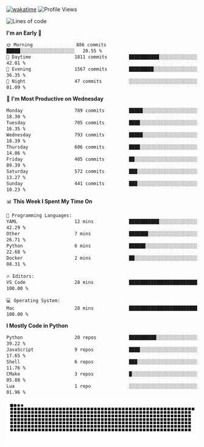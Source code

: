 [![wakatime](https://wakatime.com/badge/user/b920b284-3cde-4cd4-b72e-f7f22d050b16.svg)](https://wakatime.com/@b920b284-3cde-4cd4-b72e-f7f22d050b16)
![Profile Views](http://img.shields.io/badge/Profile%20Views-4586-blue)
<!--START_SECTION:waka-->
![Lines of code](https://img.shields.io/badge/From%20Hello%20World%20I%27ve%20Written-5.1%20million%20lines%20of%20code-blue)

**I'm an Early 🐤** 

```text
🌞 Morning                886 commits         █████░░░░░░░░░░░░░░░░░░░░   20.55 % 
🌆 Daytime                1811 commits        ███████████░░░░░░░░░░░░░░   42.01 % 
🌃 Evening                1567 commits        █████████░░░░░░░░░░░░░░░░   36.35 % 
🌙 Night                  47 commits          ░░░░░░░░░░░░░░░░░░░░░░░░░   01.09 % 
```
📅 **I'm Most Productive on Wednesday** 

```text
Monday                   789 commits         █████░░░░░░░░░░░░░░░░░░░░   18.30 % 
Tuesday                  705 commits         ████░░░░░░░░░░░░░░░░░░░░░   16.35 % 
Wednesday                793 commits         █████░░░░░░░░░░░░░░░░░░░░   18.39 % 
Thursday                 606 commits         ████░░░░░░░░░░░░░░░░░░░░░   14.06 % 
Friday                   405 commits         ██░░░░░░░░░░░░░░░░░░░░░░░   09.39 % 
Saturday                 572 commits         ███░░░░░░░░░░░░░░░░░░░░░░   13.27 % 
Sunday                   441 commits         ███░░░░░░░░░░░░░░░░░░░░░░   10.23 % 
```


📊 **This Week I Spent My Time On** 

```text
💬 Programming Languages: 
YAML                     12 mins             ███████████░░░░░░░░░░░░░░   42.29 % 
Other                    7 mins              ███████░░░░░░░░░░░░░░░░░░   26.71 % 
Python                   6 mins              ██████░░░░░░░░░░░░░░░░░░░   22.68 % 
Docker                   2 mins              ██░░░░░░░░░░░░░░░░░░░░░░░   08.31 % 

🔥 Editors: 
VS Code                  28 mins             █████████████████████████   100.00 % 

💻 Operating System: 
Mac                      28 mins             █████████████████████████   100.00 % 
```

**I Mostly Code in Python** 

```text
Python                   20 repos            ██████████░░░░░░░░░░░░░░░   39.22 % 
JavaScript               9 repos             ████░░░░░░░░░░░░░░░░░░░░░   17.65 % 
Shell                    6 repos             ███░░░░░░░░░░░░░░░░░░░░░░   11.76 % 
CMake                    3 repos             █░░░░░░░░░░░░░░░░░░░░░░░░   05.88 % 
Lua                      1 repo              ░░░░░░░░░░░░░░░░░░░░░░░░░   01.96 % 
```




<!--END_SECTION:waka-->
![Snake animation](https://raw.githubusercontent.com/timmypidashev/timmypidashev/main/commits.svg)
